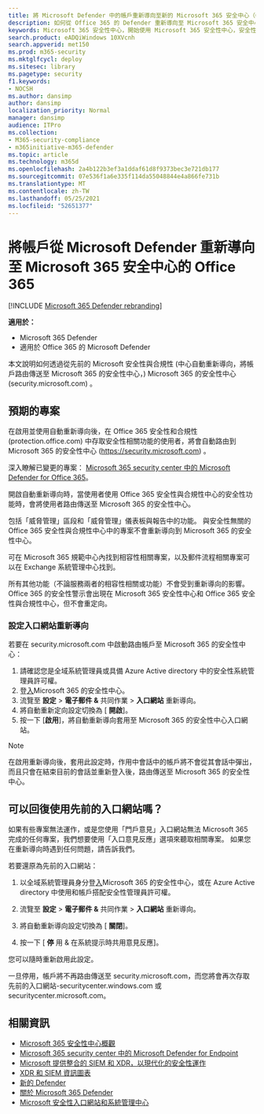 ```yaml
---
title: 將 Microsoft Defender 中的帳戶重新導向至新的 Microsoft 365 安全中心（Office 365）
description: 如何從 Office 365 的 Defender 重新導向至 Microsoft 365 安全中心。
keywords: Microsoft 365 安全性中心，開始使用 Microsoft 365 安全性中心，安全性中心重新導向
search.product: eADQiWindows 10XVcnh
search.appverid: met150
ms.prod: m365-security
ms.mktglfcycl: deploy
ms.sitesec: library
ms.pagetype: security
f1.keywords:
- NOCSH
ms.author: dansimp
author: dansimp
localization_priority: Normal
manager: dansimp
audience: ITPro
ms.collection:
- M365-security-compliance
- m365initiative-m365-defender
ms.topic: article
ms.technology: m365d
ms.openlocfilehash: 2a4b122b3ef3a1ddaf61d8f9373bec3e721db177
ms.sourcegitcommit: 07e536f1a6e335f114da55048844e4a866fe731b
ms.translationtype: MT
ms.contentlocale: zh-TW
ms.lasthandoff: 05/25/2021
ms.locfileid: "52651377"
---
```

# <a name="redirecting-accounts-from-microsoft-defender-for-office-365-to-the-microsoft-365-security-center"></a>將帳戶從 Microsoft Defender 重新導向至 Microsoft 365 安全中心的 Office 365

[!INCLUDE [Microsoft 365 Defender rebranding](../includes/microsoft-defender.md)]

**適用於：**

- Microsoft 365 Defender
- 適用於 Office 365 的 Microsoft Defender

本文說明如何透過從先前的 Microsoft 安全性與合規性 (中心自動重新導向，將帳戶路由傳送至 Microsoft 365 的安全性中心，) Microsoft 365 的安全性中心 (security.microsoft.com) 。

## <a name="what-to-expect"></a>預期的專案
在啟用並使用自動重新導向後，在 Office 365 安全性和合規性 (protection.office.com) 中存取安全性相關功能的使用者，將會自動路由到 Microsoft 365 的安全性中心 (https://security.microsoft.com) 。  

深入瞭解已變更的專案： [Microsoft 365 security center 中的 Microsoft Defender for Office 365](microsoft-365-security-center-mdo.md)。

開啟自動重新導向時，當使用者使用 Office 365 安全性與合規性中心的安全性功能時，會將使用者路由傳送至 Microsoft 365 的安全性中心。

包括「威脅管理」區段和「威脅管理」儀表板與報告中的功能。 與安全性無關的 Office 365 安全性與合規性中心中的專案不會重新導向到 Microsoft 365 的安全性中心。

可在 Microsoft 365 規範中心內找到相容性相關專案，以及郵件流程相關專案可以在 Exchange 系統管理中心找到。

所有其他功能（不論服務兩者的相容性相關或功能）不會受到重新導向的影響。 Office 365 的安全性警示會出現在 Microsoft 365 安全性中心和 Office 365 安全性與合規性中心，但不會重定向。  

### <a name="set-up-portal-redirection"></a>設定入口網站重新導向
若要在 security.microsoft.com 中啟動路由帳戶至 Microsoft 365 的安全性中心：

1. 請確認您是全域系統管理員或具備 Azure Active directory 中的安全性系統管理員許可權。
2. 登[入](https://security.microsoft.com/)Microsoft 365 的安全性中心。
3. 流覽至 **設定**  >  **電子郵件 &** 共同作業  >  **入口網站** 重新導向。  
4. 將自動重新定向設定切換為 [ **開啟**]。
5. 按一下 [**啟用**]，將自動重新導向套用至 Microsoft 365 的安全性中心入口網站。

> [!NOTE]
> 在啟用重新導向後，套用此設定時，作用中會話中的帳戶將不會從其會話中彈出，而且只會在結束目前的會話並重新登入後，路由傳送至 Microsoft 365 的安全性中心。

## <a name="can-i-go-back-to-using-the-former-portal"></a>可以回復使用先前的入口網站嗎？
如果有些專案無法運作，或是您使用「門戶意見」入口網站無法 Microsoft 365 完成的任何專案，我們想要使用「入口意見反應」選項來聽取相關專案。 如果您在重新導向時遇到任何問題，請告訴我們。

若要還原為先前的入口網站：

1. 以全域系統管理員身分登[入](https://security.microsoft.com/)Microsoft 365 的安全性中心，或在 Azure Active directory 中使用和帳戶搭配安全性管理員許可權。

2. 流覽至 **設定**  >  **電子郵件 &** 共同作業  >  **入口網站** 重新導向。   

3. 將自動重新導向設定切換為 [ **關閉**]。

4. 按一下 [ **停** 用 & 在系統提示時共用意見反應]。

您可以隨時重新啟用此設定。

一旦停用，帳戶將不再路由傳送至 security.microsoft.com，而您將會再次存取先前的入口網站-securitycenter.windows.com 或 securitycenter.microsoft.com。

## <a name="related-information"></a>相關資訊
- [Microsoft 365 安全性中心概觀](overview-security-center.md)
- [Microsoft 365 security center 中的 Microsoft Defender for Endpoint](microsoft-365-security-center-mde.md)
- [Microsoft 提供整合的 SIEM 和 XDR，以現代化的安全性運作](https://www.microsoft.com/security/blog/?p=91813) 
- [XDR 和 SIEM 資訊圖表](https://afrait.com/blog/xdr-versus-siem/) 
- [新的 Defender](https://afrait.com/blog/the-new-defender/) 
- [關於 Microsoft 365 Defender](https://www.microsoft.com/microsoft-365/security/microsoft-365-defender) 
- [Microsoft 安全性入口網站和系統管理中心](portals.md)
